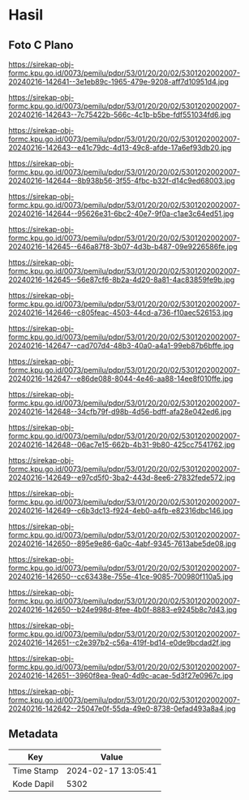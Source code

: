 # Hasil

## Foto C Plano

https://sirekap-obj-formc.kpu.go.id/0073/pemilu/pdpr/53/01/20/20/02/5301202002007-20240216-142641--3e1eb89c-1965-479e-9208-aff7d10951d4.jpg

https://sirekap-obj-formc.kpu.go.id/0073/pemilu/pdpr/53/01/20/20/02/5301202002007-20240216-142643--7c75422b-566c-4c1b-b5be-fdf551034fd6.jpg

https://sirekap-obj-formc.kpu.go.id/0073/pemilu/pdpr/53/01/20/20/02/5301202002007-20240216-142643--e41c79dc-4d13-49c8-afde-17a6ef93db20.jpg

https://sirekap-obj-formc.kpu.go.id/0073/pemilu/pdpr/53/01/20/20/02/5301202002007-20240216-142644--8b938b56-3f55-4fbc-b32f-d14c9ed68003.jpg

https://sirekap-obj-formc.kpu.go.id/0073/pemilu/pdpr/53/01/20/20/02/5301202002007-20240216-142644--95626e31-6bc2-40e7-9f0a-c1ae3c64ed51.jpg

https://sirekap-obj-formc.kpu.go.id/0073/pemilu/pdpr/53/01/20/20/02/5301202002007-20240216-142645--646a87f8-3b07-4d3b-b487-09e9226586fe.jpg

https://sirekap-obj-formc.kpu.go.id/0073/pemilu/pdpr/53/01/20/20/02/5301202002007-20240216-142645--56e87cf6-8b2a-4d20-8a81-4ac83859fe9b.jpg

https://sirekap-obj-formc.kpu.go.id/0073/pemilu/pdpr/53/01/20/20/02/5301202002007-20240216-142646--c805feac-4503-44cd-a736-f10aec526153.jpg

https://sirekap-obj-formc.kpu.go.id/0073/pemilu/pdpr/53/01/20/20/02/5301202002007-20240216-142647--cad707d4-48b3-40a0-a4a1-99eb87b6bffe.jpg

https://sirekap-obj-formc.kpu.go.id/0073/pemilu/pdpr/53/01/20/20/02/5301202002007-20240216-142647--e86de088-8044-4e46-aa88-14ee8f010ffe.jpg

https://sirekap-obj-formc.kpu.go.id/0073/pemilu/pdpr/53/01/20/20/02/5301202002007-20240216-142648--34cfb79f-d98b-4d56-bdff-afa28e042ed6.jpg

https://sirekap-obj-formc.kpu.go.id/0073/pemilu/pdpr/53/01/20/20/02/5301202002007-20240216-142648--06ac7e15-662b-4b31-9b80-425cc7541762.jpg

https://sirekap-obj-formc.kpu.go.id/0073/pemilu/pdpr/53/01/20/20/02/5301202002007-20240216-142649--e97cd5f0-3ba2-443d-8ee6-27832fede572.jpg

https://sirekap-obj-formc.kpu.go.id/0073/pemilu/pdpr/53/01/20/20/02/5301202002007-20240216-142649--c6b3dc13-f924-4eb0-a4fb-e82316dbc146.jpg

https://sirekap-obj-formc.kpu.go.id/0073/pemilu/pdpr/53/01/20/20/02/5301202002007-20240216-142650--895e9e86-6a0c-4abf-9345-7613abe5de08.jpg

https://sirekap-obj-formc.kpu.go.id/0073/pemilu/pdpr/53/01/20/20/02/5301202002007-20240216-142650--cc63438e-755e-41ce-9085-700980f110a5.jpg

https://sirekap-obj-formc.kpu.go.id/0073/pemilu/pdpr/53/01/20/20/02/5301202002007-20240216-142650--b24e998d-8fee-4b0f-8883-e9245b8c7d43.jpg

https://sirekap-obj-formc.kpu.go.id/0073/pemilu/pdpr/53/01/20/20/02/5301202002007-20240216-142651--c2e397b2-c56a-419f-bd14-e0de9bcdad2f.jpg

https://sirekap-obj-formc.kpu.go.id/0073/pemilu/pdpr/53/01/20/20/02/5301202002007-20240216-142651--3960f8ea-9ea0-4d9c-acae-5d3f27e0967c.jpg

https://sirekap-obj-formc.kpu.go.id/0073/pemilu/pdpr/53/01/20/20/02/5301202002007-20240216-142642--25047e0f-55da-49e0-8738-0efad493a8a4.jpg


## Metadata

| Key        | Value               |
| ---------- | ------------------- |
| Time Stamp | 2024-02-17 13:05:41 |
| Kode Dapil | 5302                |



